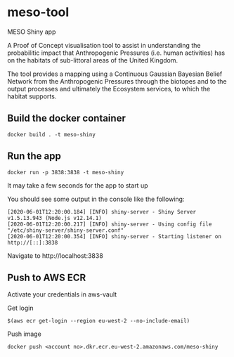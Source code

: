 # meso-tool

MESO Shiny app

A Proof of Concept visualisation tool to assist in understanding the probabilitic impact that Anthropogenic Pressures (i.e. human activities) has on the habitats of sub-littoral areas of the United Kingdom.

The tool provides a mapping using a Continuous Gaussian Bayesian Belief Network from the Anthropogenic Pressures through the biotopes and to the output processes and ultimately the Ecosystem services, to which the habitat supports.

## Build the docker container

    docker build . -t meso-shiny

## Run the app

    docker run -p 3838:3838 -t meso-shiny

It may take a few seconds for the app to start up

You should see some output in the console like the following:

    [2020-06-01T12:20:00.184] [INFO] shiny-server - Shiny Server v1.5.13.943 (Node.js v12.14.1)
    [2020-06-01T12:20:00.217] [INFO] shiny-server - Using config file "/etc/shiny-server/shiny-server.conf"
    [2020-06-01T12:20:00.354] [INFO] shiny-server - Starting listener on http://[::]:3838

Navigate to http://localhost:3838

## Push to AWS ECR

Activate your credentials in aws-vault

Get login

    $(aws ecr get-login --region eu-west-2 --no-include-email)

Push image

    docker push <account no>.dkr.ecr.eu-west-2.amazonaws.com/meso-shiny
